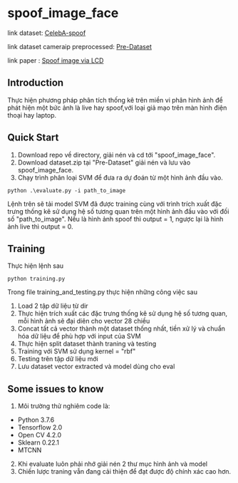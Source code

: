 # spoof_image_face
link dataset: [CelebA-spoof](https://pan.baidu.com/s/12qe13-jFJ9pE-_E3iSZtkw#list/path=%2F)

link dataset cameraip preprocessed: [Pre-Dataset](https://drive.google.com/drive/u/0/folders/17nBKBWs-A5mcee04rkBjFexA_wEjtLjU)

link paper : [Spoof image via LCD](http://www.gipsa-lab.fr/~kai.wang/papers/report_recap4n6.pdf)
## Introduction

Thực hiện phương pháp phân tích thống kê trên miền vi phân hình ảnh để phát hiện một bức ảnh là live hay spoof,với loại giả mạo trên màn hình điện thoại hay laptop.

## Quick Start

1. Download repo về directory, giải nén và cd tới "spoof_image_face".
2. Download dataset.zip tại "Pre-Dataset" giải nén và lưu vào spoof_image_face.
3. Chạy trình phân loại SVM để đưa ra dự đoán từ một hình ảnh đầu vào.

``
python .\evaluate.py -i path_to_image
``

Lệnh trên sẽ tải model SVM đã được training cùng với trình trích xuất đặc trưng thống kê sử dụng hệ số tương quan trên một hình ảnh đầu vào với đối số "path_to_image". Nếu là hình ảnh spoof thì output = 1, ngược lại là hình ảnh live thì output = 0.

## Training
Thực hiện lệnh sau

```
python training.py
```
Trong file training_and_testing.py thực hiện những công việc sau

1. Load 2 tập dữ liệu từ dir
2. Thực hiện trích xuất các đặc trưng thống kê sử dụng hệ số tương quan, mỗi hình ảnh sẽ đại diên cho vector 28 chiều
3. Concat tất cả vector thành một dataset thống nhất, tiền xử lý và chuẩn hóa dữ liệu để phù hợp với input của SVM
4. Thực hiện split dataset thành traning và testing
5. Training với SVM sử dụng kernel = "rbf"
6. Testing trên tập dữ liệu mới
7. Lưu dataset vector extracted và model dùng cho eval

## Some issues to know

1. Môi trường thử nghiêm code là:
  - Python 3.7.6
  - Tensorflow 2.0
  - Open CV 4.2.0
  - Sklearn 0.22.1
  - MTCNN
 2. Khi evaluate luôn phải nhớ giải nén 2 thư mục hình ảnh và model
 3. Chiến lược traning vẫn đang cải thiện để đạt được độ chính xác cao hơn.
